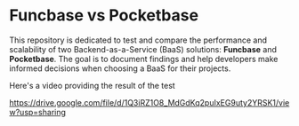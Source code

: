 # Funcbase vs Pocketbase

This repository is dedicated to test and compare the performance and scalability of two Backend-as-a-Service (BaaS) solutions: **Funcbase** and **Pocketbase**. The goal is to document findings and help developers make informed decisions when choosing a BaaS for their projects.

Here's a video providing the result of the test

https://drive.google.com/file/d/1Q3iRZ1O8_MdGdKq2puIxEG9uty2YRSK1/view?usp=sharing
